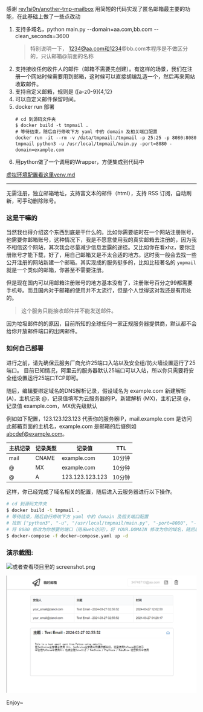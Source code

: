 

感谢 [rev1si0n/another-tmp-mailbox](https://github.com/rev1si0n/another-tmp-mailbox) 用简短的代码实现了匿名邮箱最主要的功能，在此基础上做了一些点改动
1. 支持多域名，python  main.py  --domain=aa.com,bb.com --clean_seconds=3600
    > 特别说明一下， 1234@aa.com和1234@bb.com本程序是不做区分的，只认邮箱@前面的名称
2. 支持接收任何收件人的邮件（邮箱不需要先创建）。有这样的场景，我们在注册一个网站时候需要用到邮箱，这时候可以直接胡编乱造一个，然后再来网站收取邮件。
3. 支持自定义邮箱，规则是 ([a-z0-9]{4,12}
4. 可以自定义邮件保留时间。
5. docker run 部署
    ```
    # cd 到源码文件夹
    $ docker build -t tmpmail .
    # 等待结束，随后自行修改下方 yaml 中的 domain 及相关端口配置
    docker run -it --rm -v /data/tmpmail:/tmpmail -p 25:25 -p 8080:8080 tmpmail python3 -u /usr/local/tmpmail/main.py -port=8080 -domain=example.com
    ```
6. 用python做了一个调用的Wrapper，方便集成到代码中

[虚拟环境配置看这里venv.md](venv.md)

----
无需注册，独立邮箱地址，支持富文本的邮件（html），支持 RSS 订阅，自动刷新，可手动删除账号。

 
### 这是干嘛的

当然我也得介绍这个东西到底是干什么的。比如你需要临时在一个网站注册账号，他需要你邮箱账号，这种情况下，我是不愿意使用我的真实邮箱去注册的，因为我不相信这个网站，其次我会尽量减少信息泄露的途径。又比如你在看xhz，要你注册账号才能下载，好了，用自己邮箱又是不太合适的地方。这时我一般会去找一些公开注册的网站新建一个邮箱。其实现成的服务挺多的，比如比较著名的 `yopmail` 就是一个类似的邮箱，你甚至不需要注册。

但是现在国内可以用邮箱注册账号的地方基本没有了，注册账号百分之99都需要手机号。而且国内对于邮箱的使用并不太流行，但是个人觉得这对我还是有用处的。

> 这个服务只能接收邮件并不能发送邮件。

因为垃圾邮件的的原因，目前所知的全球任何一家正规服务器提供商，默认都不会给你开放邮件端口的出网邮件。

### 如何自己部署

进行之前，请先确保云服务厂商允许25端口入站以及安全组/防火墙设置运行了25端口。
目前已知情况，阿里云的服务器默认25端口可以入站，所以你只需要将安全组设置运行25端口TCP即可。

随后，编辑要绑定域名的DNS解析记录，假设域名为 example.com
新建解析 (A)，主机记录 @，记录值填写为云服务器的IP。新建解析 (MX)，主机记录 @，记录值 example.com，MX优先级默认


例如如下配置，123.123.123.123 代表你的服务器IP，mail.example.com 是访问此邮箱页面的主机名，example.com 是邮箱的后缀例如 abcdef@example.com。


|主机记录|记录类型|记录值|TTL|
|  ----  | ----  | ----  | ----  |
|mail|CNAME|example.com|10分钟|
|@|MX|example.com|10分钟|
|@|A|123.123.123.123|10分钟|

这样，你已经完成了域名相关的配置，随后进入云服务器进行以下操作。

```bash
# cd 到源码文件夹
$ docker build -t tmpmail .
# 等待结束，随后自行修改下方 yaml 中的 domain 及相关端口配置
# 找到 ["python3", "-u", "/usr/local/tmpmail/main.py", "-port=8080", "-domain=YOUR.DOMAIN"]
# 将 8080 修改为你想要的端口（用来web访问），将 YOUR.DOMAIN 修改为你的域名，随后启动即可
$ docker-compose -f docker-compose.yaml up -d
```

### 演示截图:
![或者查看项目里的 screenshot.png](screenshot.png)

![或者查看项目里的 screenshot2.png](screenshot2.png)

Enjoy~
